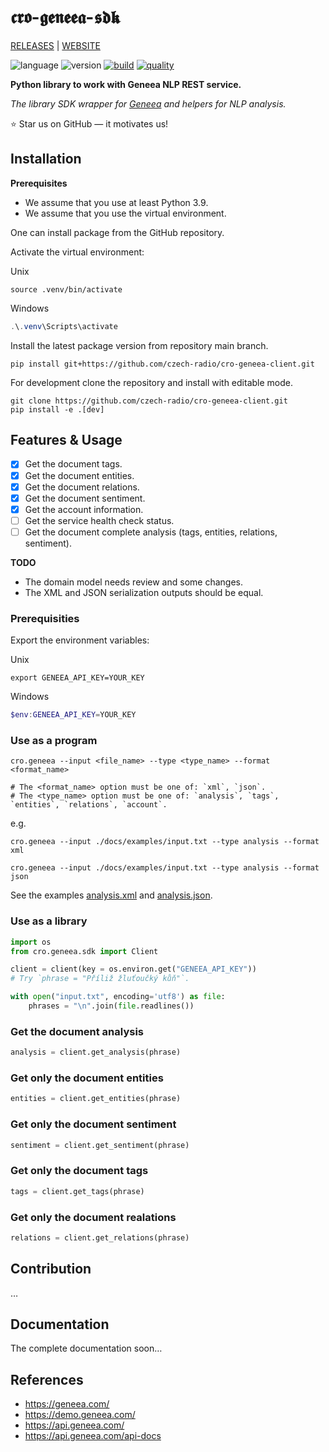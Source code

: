 # 𝖈𝖗𝖔-𝖌𝖊𝖓𝖊𝖊𝖆-𝖘𝖉𝖐

[RELEASES](https://github.com/czech-radio/cro-geneea-sdk/releases/) | [WEBSITE](https://czech-radio.github.io/cro-geneea-sdk/)

![language](https://img.shields.io/badge/language-Python_v3.10+-blue.svg)
![version](https://img.shields.io/badge/version-0.6.0-blue.svg)
[![build](https://github.com/czech-radio/cro-geneea-sdk/actions/workflows/main.yml/badge.svg)](https://github.com/czech-radio/cro-geneea-sdk/actions/workflows/main.yml)
[![quality](https://app.codacy.com/project/badge/Grade/da3fb452af474ddc940eb0194da8b6f9)](https://www.codacy.com/gh/czech-radio/cro-geneea-sdk/dashboard?utm_source=github.com&utm_medium=referral&utm_content=czech-radio/cro-geneea-sdk&utm_campaign=Badge_Grade)

**Python library to work with Geneea NLP REST service.**

_The library SDK wrapper for [Geneea](https://geneea.com/) and helpers for NLP analysis._

:star: Star us on GitHub — it motivates us!

## Installation

**Prerequisites**

- We assume that you use at least Python 3.9.
- We assume that you use the virtual environment.

One can install package from the GitHub repository.

Activate the virtual environment:

Unix

```shell
source .venv/bin/activate
```

Windows

```powershell
.\.venv\Scripts\activate
```

Install the latest package version from repository main branch.

```
pip install git+https://github.com/czech-radio/cro-geneea-client.git
```

For development clone the repository and install with editable mode.

```
git clone https://github.com/czech-radio/cro-geneea-client.git
pip install -e .[dev]
```

## Features & Usage

- [x] Get the document tags.
- [x] Get the document entities.
- [x] Get the document relations.
- [x] Get the document sentiment.
- [x] Get the account information.
- [ ] Get the service health check status.
- [ ] Get the document complete analysis (tags, entities, relations, sentiment).

**TODO**

- The domain model needs review and some changes.
- The XML and JSON serialization outputs should be equal.

### Prerequisities

Export the environment variables:

Unix

```shell
export GENEEA_API_KEY=YOUR_KEY
```

Windows

```powershell
$env:GENEEA_API_KEY=YOUR_KEY
```

### Use as a program

```shell
cro.geneea --input <file_name> --type <type_name> --format <format_name>

# The <format_name> option must be one of: `xml`, `json`.
# The <type_name> option must be one of: `analysis`, `tags`, `entities`, `relations`, `account`.
```

e.g.

```
cro.geneea --input ./docs/examples/input.txt --type analysis --format xml
```

```
cro.geneea --input ./docs/examples/input.txt --type analysis --format json
```

See the examples [analysis.xml](./docs/examples/analysis.xml) and [analysis.json](./docs/examples/analysis.json).

### Use as a library

```python
import os
from cro.geneea.sdk import Client

client = client(key = os.environ.get("GENEEA_API_KEY"))
# Try `phrase = "Příliž žluťoučký kůň"`.

with open("input.txt", encoding='utf8') as file:
    phrases = "\n".join(file.readlines())
```

### Get the document analysis

```python
analysis = client.get_analysis(phrase)
```

### Get only the document entities

```python
entities = client.get_entities(phrase)
```

### Get only the document sentiment

```python
sentiment = client.get_sentiment(phrase)
```

### Get only the document tags

```python
tags = client.get_tags(phrase)
```

### Get only the document realations

```python
relations = client.get_relations(phrase)
```

## Contribution

&hellip;

## Documentation

The complete documentation soon&hellip;

## References

- https://geneea.com/
- https://demo.geneea.com/
- https://api.geneea.com/
- https://api.geneea.com/api-docs
